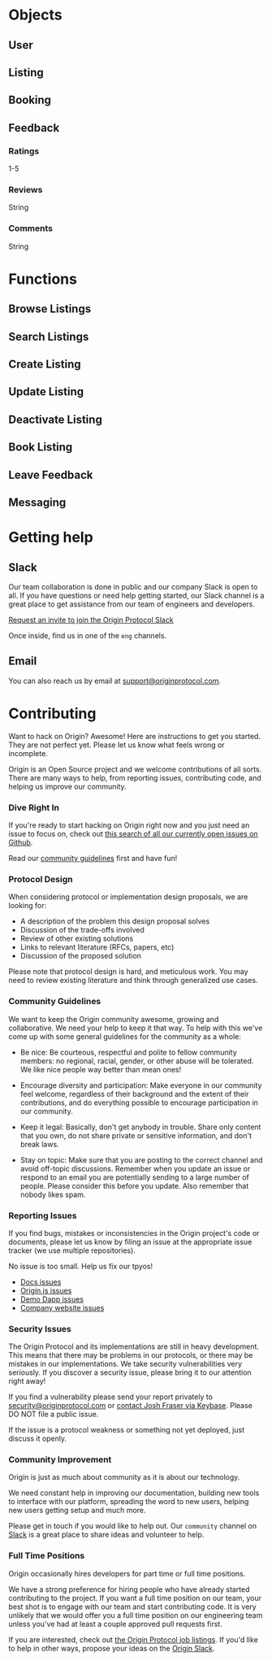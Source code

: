 # Objects

## User

## Listing

## Booking

## Feedback

### Ratings 

1-5 

### Reviews

String

### Comments

String

# Functions

## Browse Listings

## Search Listings

## Create Listing

## Update Listing

## Deactivate Listing

## Book Listing

## Leave Feedback

## Messaging

# Getting help

## Slack

Our team collaboration is done in public and our company Slack is open to all. If you have questions or need help getting started, our Slack channel is a great place to get assistance from our team of engineers and developers.

[Request an invite to join the Origin Protocol Slack](http://slack.originprotocol.com)

Once inside, find us in one of the `eng` channels.

## Email

You can also reach us by email at [support@originprotocol.com](mailto:support@originprotocol.com).

# Contributing

Want to hack on Origin? Awesome! Here are instructions to get you started.
They are not perfect yet. Please let us know what feels wrong or incomplete.

Origin is an Open Source project and we welcome contributions of all sorts.
There are many ways to help, from reporting issues, contributing code, and
helping us improve our community.

### Dive Right In

If you're ready to start hacking on Origin right now and you just need an issue to focus on, check out [this search of all our currently open issues on Github](https://github.com/search?utf8=%E2%9C%93&q=user%3AOriginProtocol+is%3Aopen+&type=Issues).

Read our [community guidelines](#community-guidelines) first and have fun!

### Protocol Design

When considering protocol or implementation design proposals, we are looking for:

- A description of the problem this design proposal solves
- Discussion of the trade-offs involved
- Review of other existing solutions
- Links to relevant literature (RFCs, papers, etc)
- Discussion of the proposed solution

Please note that protocol design is hard, and meticulous work. You may need to review existing literature and think through generalized use cases.

### Community Guidelines

We want to keep the Origin community awesome, growing and collaborative. We need your help to keep it that way. To help with this we've come up with some general guidelines for the community as a whole:

- Be nice: Be courteous, respectful and polite to fellow community members: no regional, racial, gender, or other abuse will be tolerated. We like nice people way better than mean ones!

- Encourage diversity and participation: Make everyone in our community feel welcome, regardless of their background and the extent of their contributions, and do everything possible to encourage participation in our community.

- Keep it legal: Basically, don't get anybody in trouble. Share only content that you own, do not share private or sensitive information, and don't break laws.

- Stay on topic: Make sure that you are posting to the correct channel and avoid off-topic discussions. Remember when you update an issue or respond to an email you are potentially sending to a large number of people. Please consider this before you update. Also remember that nobody likes spam.

### Reporting Issues

If you find bugs, mistakes or inconsistencies in the Origin project's code or
documents, please let us know by filing an issue at the appropriate issue
tracker (we use multiple repositories). 

<aside class="notice">
No issue is too small. Help us fix our tpyos!
</aside>

 - [Docs issues](https://github.com/OriginProtocol/docs/issues)
 - [Origin.js issues](https://github.com/OriginProtocol/origin-js/issues)
 - [Demo Dapp issues](https://github.com/OriginProtocol/demo-dapp/issues)
 - [Company website issues](https://github.com/OriginProtocol/company-website/issues)

### Security Issues

The Origin Protocol and its implementations are still in heavy development. This means that there may be problems in our protocols, or there may be mistakes in our implementations. We take security vulnerabilities very seriously. If you discover a security issue, please bring it to our attention right away!

If you find a vulnerability please send your report privately to [security@originprotocol.com](mailto:security@originprotocol.com) or [contact Josh Fraser via Keybase](https://keybase.io/joshfraser). Please DO NOT file a public issue.

If the issue is a protocol weakness or something not yet deployed, just discuss it openly.

### Community Improvement

Origin is just as much about community as it is about our technology.

We need constant help in improving our documentation, building new tools to interface with our platform, spreading the word to new users, helping new users getting setup and much more.

Please get in touch if you would like to help out. Our `community` channel on [Slack](#slack) is a great place to share ideas and volunteer to help.

### Full Time Positions

Origin occasionally hires developers for part time or full time positions. 

We have a strong preference for hiring people who have already started contributing to the project. If you want a full time position on our team, your best shot is to engage with our team and start contributing code. It is very unlikely that we would offer you a full time position on our engineering team unless you've had at least a couple approved pull requests first. 

If you are interested, check out [the Origin Protocol job listings](https://angel.co/originprotocol/jobs). If you'd like to help in other ways, propose your ideas on the [Origin Slack](#slack).
